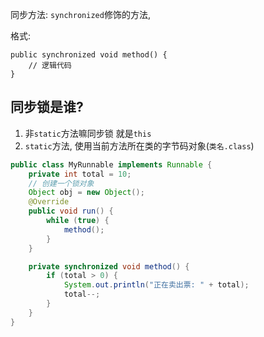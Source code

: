 同步方法: `synchronized`修饰的方法, 

格式:

```
public synchronized void method() {
	// 逻辑代码
}
```

## 同步锁是谁?

1. 非`static`方法嘛同步锁 就是`this`
2. `static`方法, 使用当前方法所在类的字节码对象(`类名.class`)

```java
public class MyRunnable implements Runnable {
    private int total = 10;
    // 创建一个锁对象
    Object obj = new Object();
    @Override
    public void run() {
        while (true) {
            method();
        }
    }

    private synchronized void method() {
        if (total > 0) {
            System.out.println("正在卖出票: " + total);
            total--;
        }
    }
}
```


